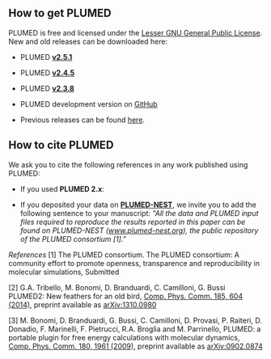 How to get PLUMED
-----------------------------
PLUMED is free and licensed under the [Lesser GNU General Public License](http://www.gnu.org/licenses/lgpl-3.0.en.html).
New and old releases can be downloaded here:

* PLUMED [**v2.5.1**](https://drive.google.com/file/d/1So2SnPxu5_yn7K8T4WuQjKMmAOBcChe5/view?usp=drive_web)
* PLUMED [**v2.4.5**](https://drive.google.com/file/d/1XX_fSOy4ogxBlAmg2iyZdNu3oGlBEubm/view?usp=drive_web)
* PLUMED [**v2.3.8**](https://drive.google.com/file/d/19NHg7zf00iFgHyUqNaobEbXdR_V2sqsT/view?usp=drive_web)

* PLUMED development version on [GitHub](http://github.com/plumed/plumed2)

* Previous releases can be found [here](https://drive.google.com/drive/folders/0BwSy_pKU_ogWZnNGSjQ1V203bWM).


How to cite PLUMED
-----------------------------
We  ask you to cite the following references in any work published using PLUMED:

- If you used **PLUMED 2.x**:

  

- If you deposited your data on [**PLUMED-NEST**](https://plumed.github.io/plumed-nest-site/), we invite you to add the    following sentence to your manuscript:
  *"All the data and PLUMED input files required to reproduce the results reported in this paper can be found on PLUMED-NEST (www.plumed-nest.org), the public repository of the PLUMED consortium [1]."*

*References*
[1] The PLUMED consortium.
The PLUMED consortium: A community effort to promote openness, transparence and reproducibility in molecular simulations,
Submitted

[2] G.A. Tribello, M. Bonomi, D. Branduardi, C. Camilloni, G. Bussi  
  PLUMED2: New feathers for an old bird,
  [Comp. Phys. Comm. 185, 604 (2014)](http://doi.org/10.1016/j.cpc.2013.09.018), preprint available as [arXiv:1310.0980](https://arxiv.org/abs/1310.0980)

[3] M. Bonomi, D. Branduardi, G. Bussi, C. Camilloni, D. Provasi, P. Raiteri, D. Donadio, F. Marinelli, F. Pietrucci, R.A. Broglia and M. Parrinello,
  PLUMED: a portable plugin for free energy calculations with molecular dynamics,
  [Comp. Phys. Comm. 180, 1961 (2009)](http://doi.org/10.1016/j.cpc.2009.05.011), preprint available as [arXiv:0902.0874](http://arxiv.org/abs/0902.0874)



